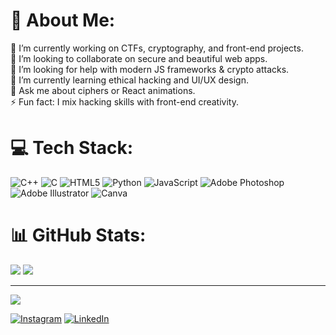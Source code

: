 # 💫 About Me:
🔭 I’m currently working on CTFs, cryptography, and front-end projects.<br>👯 I’m looking to collaborate on secure and beautiful web apps.<br>🤝 I’m looking for help with modern JS frameworks & crypto attacks.<br>🌱 I’m currently learning ethical hacking and UI/UX design.<br>💬 Ask me about ciphers or React animations.<br>⚡ Fun fact: I mix hacking skills with front-end creativity.

# 💻 Tech Stack:
![C++](https://img.shields.io/badge/c++-%2300599C.svg?style=for-the-badge&logo=c%2B%2B&logoColor=white) ![C](https://img.shields.io/badge/c-%2300599C.svg?style=for-the-badge&logo=c&logoColor=white) ![HTML5](https://img.shields.io/badge/html5-%23E34F26.svg?style=for-the-badge&logo=html5&logoColor=white) ![Python](https://img.shields.io/badge/python-3670A0?style=for-the-badge&logo=python&logoColor=ffdd54) ![JavaScript](https://img.shields.io/badge/javascript-%23323330.svg?style=for-the-badge&logo=javascript&logoColor=%23F7DF1E) ![Adobe Photoshop](https://img.shields.io/badge/adobe%20photoshop-%2331A8FF.svg?style=for-the-badge&logo=adobe%20photoshop&logoColor=white) ![Adobe Illustrator](https://img.shields.io/badge/adobe%20illustrator-%23FF9A00.svg?style=for-the-badge&logo=adobe%20illustrator&logoColor=white) ![Canva](https://img.shields.io/badge/Canva-%2300C4CC.svg?style=for-the-badge&logo=Canva&logoColor=white)
# 📊 GitHub Stats:
![](https://github-readme-stats.vercel.app/api?username=Haippp&theme=dark&hide_border=true&include_all_commits=false&count_private=false)
![](https://github-readme-stats.vercel.app/api/top-langs/?username=Haippp&theme=dark&hide_border=true&include_all_commits=false&count_private=false&layout=compact)

---
[![](https://visitcount.itsvg.in/api?id=Haippp&icon=0&color=0)](https://visitcount.itsvg.in)

[![Instagram](https://img.shields.io/badge/Instagram-%23E4405F.svg?logo=Instagram&logoColor=white)](https://instagram.com/haiper_alexander) [![LinkedIn](https://img.shields.io/badge/LinkedIn-%230077B5.svg?logo=linkedin&logoColor=white)](https://linkedin.com/in/hipni-c030324071) 
<!-- Proudly created with GPRM ( https://gprm.itsvg.in ) -->
